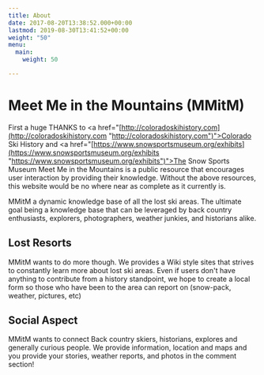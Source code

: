 ```yaml
---
title: About
date: 2017-08-20T13:38:52.000+00:00
lastmod: 2019-08-30T13:41:52+00:00
weight: "50"
menu:
  main:
    weight: 50

---
```

# Meet Me in the Mountains (MMitM)

First a huge THANKS to <a href="[http://coloradoskihistory.com](http://coloradoskihistory.com "http://coloradoskihistory.com")">Colorado Ski History</a> and <a href="[https://www.snowsportsmuseum.org/exhibits](https://www.snowsportsmuseum.org/exhibits "https://www.snowsportsmuseum.org/exhibits")">The Snow Sports Museum</a> Meet Me in the Mountains is a public resource that encourages user interaction by providing their knowledge.  Without the above resources, this website would be no where near as complete as it currently is.

MMitM a dynamic knowledge base of all the lost ski areas.  The ultimate goal being a knowledge base that can be leveraged by back country enthusiasts, explorers, photographers, weather junkies, and historians alike.

## Lost Resorts

MMitM wants to do more though.  We provides a Wiki style sites that strives to constantly learn more about lost ski areas.  Even if users don't have anything to contribute from a history standpoint, we hope to create a local form so those who have been to the area can report on (snow-pack, weather, pictures, etc)

## Social Aspect

MMitM wants to connect Back country skiers, historians, explores and generally curious people.  We provide information, location and maps and you provide your stories, weather reports, and photos in the comment section!